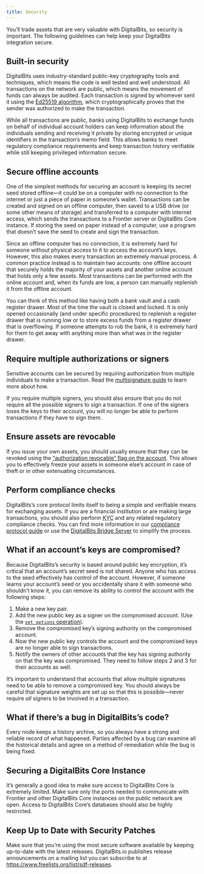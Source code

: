 ```yaml
---
title: Security
---
```


You’ll trade assets that are very valuable with DigitalBits, so security is important. The following guidelines can help keep your DigitalBits integration secure.


## Built-in security

DigitalBits uses industry-standard public-key cryptography tools and techniques, which means the code is well tested and well understood. All transactions on the network are public, which means the movement of funds can always be audited. Each transaction is signed by whomever sent it using the [Ed25519 algorithm](https://ed25519.cr.yp.to), which cryptographically proves that the sender was authorized to make the transaction.

While all transactions are public, banks using DigitalBits to exchange funds on behalf of individual account holders can keep information about the individuals sending and receiving it private by storing encrypted or unique identifiers in the transaction’s memo field. This allows banks to meet regulatory compliance requirements and keep transaction history verifiable while still keeping privileged information secure.


## Secure offline accounts

One of the simplest methods for securing an account is keeping its secret seed stored offline—it could be on a computer with no connection to the internet or just a piece of paper in someone’s wallet. Transactions can be created and signed on an offline computer, then saved to a USB drive (or some other means of storage) and transferred to a computer with internet access, which sends the transactions to a Frontier server or DigitalBits Core instance. If storing the seed on paper instead of a computer, use a program that doesn’t save the seed to create and sign the transaction.

Since an offline computer has no connection, it is extremely hard for someone without physical access to it to access the account’s keys. However, this also makes every transaction an extremely manual process. A common practice instead is to maintain two accounts: one offline account that securely holds the majority of your assets and another online account that holds only a few assets. Most transactions can be performed with the online account and, when its funds are low, a person can manually replenish it from the offline account.

You can think of this method like having both a bank vault and a cash register drawer. Most of the time the vault is closed and locked. It is only opened occasionally (and under specific procedures) to replenish a register drawer that is running low or to store excess funds from a register drawer that is overflowing. If someone attempts to rob the bank, it is extremely hard for them to get away with anything more than what was in the register drawer.


## Require multiple authorizations or signers

Sensitive accounts can be secured by requiring authorization from multiple individuals to make a transaction. Read the [multisignature guide](concepts/multi-sig.md) to learn more about how.

If you require multiple signers, you should also ensure that you do not require all the possible signers to sign a transaction. If one of the signers loses the keys to their account, you will no longer be able to perform transactions if they have to sign them.


## Ensure assets are revocable

If you issue your own assets, you should usually ensure that they can be revoked using the [“authorization revocable” flag on the account](concepts/accounts.md#flags). This allows you to effectively freeze your assets in someone else’s account in case of theft or in other extenuating circumstances.


## Perform compliance checks

DigitalBits’s core protocol limits itself to being a simple and verifiable means for exchanging assets. If you are a financial institution or are making large transactions, you should also perform <abbr title="Know Your Customer">KYC</abbr> and any related regulatory compliance checks. You can find more information in our [compliance protocol guide](compliance-protocol.md) or use the [DigitalBits Bridge Server](https://github.com/xdbfoundation/bridge-server) to simplify the process.


## What if an account’s keys are compromised?

Because DigitalBits’s security is based around public key encryption, it’s critical that an account’s secret seed is not shared. Anyone who has access to the seed effectively has control of the account. However, if someone learns your account’s seed or you accidentally share it with someone who shouldn’t know it, you can remove its ability to control the account with the following steps:

1. Make a new key pair.
2. Add the new public key as a signer on the compromised account. (Use the [`set options` operation](concepts/list-of-operations.md#set-options)).
3. Remove the compromised key’s signing authority on the compromised account.
4. Now the new public key controls the account and the compromised keys are no longer able to sign transactions.
5. Notify the owners of other accounts that the key has signing authority on that the key was compromised. They need to follow steps 2 and 3 for their accounts as well.

It’s important to understand that accounts that allow multiple signatures need to be able to remove a compromised key. You should always be careful that signature weights are set up so that this is possible—never require *all* signers to be involved in a transaction.


## What if there’s a bug in DigitalBits’s code?

Every node keeps a history archive, so you always have a strong and reliable record of what happened. Parties affected by a bug can examine all the historical details and agree on a method of remediation while the bug is being fixed.


## Securing a DigitalBits Core Instance

It’s generally a good idea to make sure access to DigitalBits Core is extremely limited. Make sure only the ports needed to communicate with Frontier and other DigitalBits Core instances on the public network are open. Access to DigitalBits Core’s databases should also be highly restricted.


## Keep Up to Date with Security Patches

Make sure that you’re using the most secure software available by keeping up-to-date with the latest releases. DigitalBits.io publishes release announcements on a mailing list you can subscribe to at https://www.freelists.org/list/sdf-releases.
